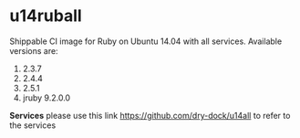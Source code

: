 u14ruball
================

Shippable CI image for Ruby on Ubuntu 14.04 with all services. Available versions are:

1. 2.3.7
2. 2.4.4
3. 2.5.1
4. jruby 9.2.0.0

**Services**
please use this link https://github.com/dry-dock/u14all to refer to the services
